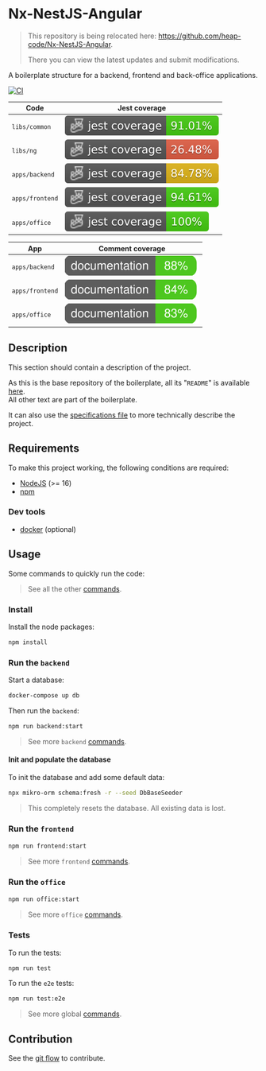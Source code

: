 # Nx-NestJS-Angular

> This repository is being relocated here:
> <https://github.com/heap-code/Nx-NestJS-Angular>.
>
> There you can view the latest updates and submit modifications.

A boilerplate structure for a backend, frontend and back-office applications.

[![CI](https://github.com/HugoMendes98/Nx-NestJS-Angular/actions/workflows/ci.yml/badge.svg)](https://github.com/HugoMendes98/Nx-NestJS-Angular/actions/workflows/ci.yml)

| Code            | Jest coverage                                                                   |
|-----------------|---------------------------------------------------------------------------------|
| `libs/common`   | ![common-jest coverage](./.badges/libs/common/coverage-jest%20coverage.svg)     |
| `libs/ng`       | ![ng-jest coverage](./.badges/libs/ng/coverage-jest%20coverage.svg)             |
| `apps/backend`  | ![backend-jest coverage](./.badges/apps/backend/coverage-jest%20coverage.svg)   |
| `apps/frontend` | ![frontend-jest coverage](./.badges/apps/frontend/coverage-jest%20coverage.svg) |
| `apps/office`   | ![office-jest coverage](./.badges/apps/office/coverage-jest%20coverage.svg)     |

| App             | Comment coverage                                                           |
|-----------------|----------------------------------------------------------------------------|
| `apps/backend`  | ![backend docs](./.badges/apps/backend/coverage-badge-documentation.svg)   |
| `apps/frontend` | ![frontend docs](./.badges/apps/frontend/coverage-badge-documentation.svg) |
| `apps/office`   | ![office docs](./.badges/apps/office/coverage-badge-documentation.svg)     |

## Description

This section should contain a description of the project.

As this is the base repository of the boilerplate,
all its "`README`" is available [here](./docs/nna.md).  
All other text are part of the boilerplate.

It can also use the [specifications file](./docs/specifications.md)
to more technically describe the project.

## Requirements

To make this project working,
the following conditions are required:

- [NodeJS](https://nodejs.org/en) (>= 16)
- [npm](https://www.npmjs.com/)

### Dev tools

- [docker](https://www.docker.com/) (optional)

## Usage

Some commands to quickly run the code:

> See all the other [commands](./docs/commands.md).

### Install

Install the node packages:

```bash
npm install
```

### Run the `backend`

Start a database:

```bash
docker-compose up db
```

Then run the `backend`:

```bash
npm run backend:start
```

> See more `backend` [commands](./apps/backend/docs/commands.md).

#### Init and populate the database

To init the database and add some default data:

```bash
npx mikro-orm schema:fresh -r --seed DbBaseSeeder
```

> This completely resets the database.
> All existing data is lost.

### Run the `frontend`

```bash
npm run frontend:start
```

> See more `frontend` [commands](./apps/frontend/docs/commands.md).

### Run the `office`

```bash
npm run office:start
```

> See more `office` [commands](./apps/office/docs/commands.md).

### Tests

To run the tests:

```bash
npm run test
```

To run the `e2e` tests:

```bash
npm run test:e2e
```

> See more global [commands](./docs/commands.md#test).

## Contribution

See the [git flow](./docs/flow-git.md) to contribute.

